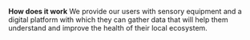 **How does it work**
We provide our users with sensory equipment and a digital platform with which they can gather data that will help them understand and improve the health of their local ecosystem.